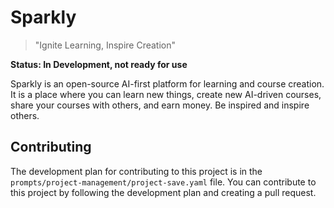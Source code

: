 # Sparkly

> "Ignite Learning, Inspire Creation"

**Status: In Development, not ready for use**

Sparkly is an open-source AI-first platform for learning and course creation. It is a place where you can learn new things, create new AI-driven courses, share your courses with others, and earn money. Be inspired and inspire others.

## Contributing

The development plan for contributing to this project is in the `prompts/project-management/project-save.yaml` file. You can contribute to this project by following the development plan and creating a pull request.
